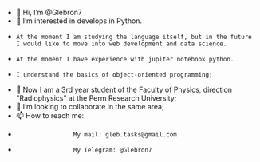 - 👋 Hi, I’m @Glebron7
- 👀 I’m interested in develops in Python.
-     At the moment I am studying the language itself, but in the future I would like to move into web development and data science.
-     At the moment I have experience with jupiter notebook python.
-     I understand the basics of object-oriented programming;
- 🌱 Now I am a 3rd year student of the Faculty of Physics, direction "Radiophysics" at the Perm Research University;
- 💞️ I’m looking to collaborate in the same area;
- 📫 How to reach me:
-                     My mail: gleb.tasks@gmail.com
-                     My Telegram: @Glebron7

<!---
Glebron7/Glebron7 is a ✨ special ✨ repository because its `README.md` (this file) appears on your GitHub profile.
You can click the Preview link to take a look at your changes.
--->
